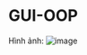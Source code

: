 # GUI-OOP
Hình ảnh:
![image](https://github.com/trithcsyn2/GUI-OOP/assets/148317691/f777cacf-cafe-411e-9081-6526f7650f3d)

